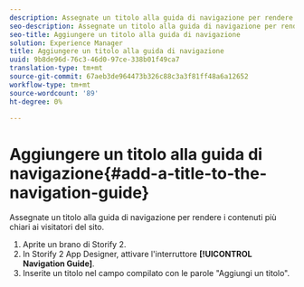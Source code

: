 ```yaml
---
description: Assegnate un titolo alla guida di navigazione per rendere i contenuti più chiari ai visitatori del sito.
seo-description: Assegnate un titolo alla guida di navigazione per rendere i contenuti più chiari ai visitatori del sito.
seo-title: Aggiungere un titolo alla guida di navigazione
solution: Experience Manager
title: Aggiungere un titolo alla guida di navigazione
uuid: 9b8de96d-76c3-46d0-97ce-338b01f49ca7
translation-type: tm+mt
source-git-commit: 67aeb3de964473b326c88c3a3f81ff48a6a12652
workflow-type: tm+mt
source-wordcount: '89'
ht-degree: 0%

---
```



# Aggiungere un titolo alla guida di navigazione{#add-a-title-to-the-navigation-guide}

Assegnate un titolo alla guida di navigazione per rendere i contenuti più chiari ai visitatori del sito.

1. Aprite un brano di Storify 2.
1. In Storify 2 App Designer, attivare l&#39;interruttore **[!UICONTROL Navigation Guide]**.
1. Inserite un titolo nel campo compilato con le parole &quot;Aggiungi un titolo&quot;.

